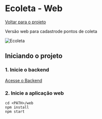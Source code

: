 # Ecoleta - Web
[Voltar para o projeto](https://github.com/massaaki/next-level-week)

Versão web para cadastrode pontos de coleta

![Ecoleta](https://github.com/massaaki/next-level-week/blob/master/bg-ecoleta-web.png)


## Iniciando o projeto
### 1. Inicie o backend
[Acesse o Backend](https://github.com/massaaki/next-level-week/tree/master/server)

### 2. Inicie a aplicação web
```
cd <PATH>/web
npm install
npm start
```
